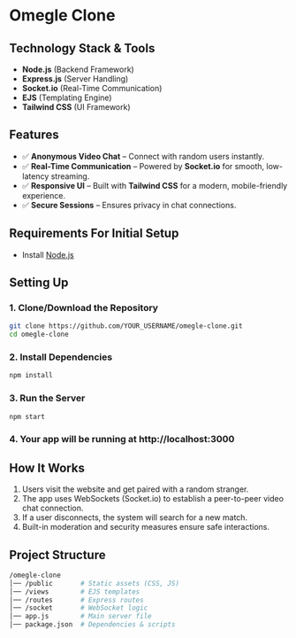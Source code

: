 # Omegle Clone  

## Technology Stack & Tools  
- **Node.js** (Backend Framework)  
- **Express.js** (Server Handling)  
- **Socket.io** (Real-Time Communication)  
- **EJS** (Templating Engine)  
- **Tailwind CSS** (UI Framework)  

## Features  
- ✅ **Anonymous Video Chat** – Connect with random users instantly.  
- ✅ **Real-Time Communication** – Powered by **Socket.io** for smooth, low-latency streaming.  
- ✅ **Responsive UI** – Built with **Tailwind CSS** for a modern, mobile-friendly experience.  
- ✅ **Secure Sessions** – Ensures privacy in chat connections.  

## Requirements For Initial Setup  
- Install [Node.js](https://nodejs.org/)  

## Setting Up  

### 1. Clone/Download the Repository  
```bash
git clone https://github.com/YOUR_USERNAME/omegle-clone.git
cd omegle-clone
```
### 2. Install Dependencies
```bash
npm install
```
### 3. Run the Server
```bash
npm start
```
### 4. Your app will be running at http://localhost:3000

## How It Works
1. Users visit the website and get paired with a random stranger.
2. The app uses WebSockets (Socket.io) to establish a peer-to-peer video chat connection.
3. If a user disconnects, the system will search for a new match.
4. Built-in moderation and security measures ensure safe interactions.

## Project Structure
```bash
/omegle-clone
│── /public       # Static assets (CSS, JS)
│── /views        # EJS templates
│── /routes       # Express routes
│── /socket       # WebSocket logic
│── app.js        # Main server file
│── package.json  # Dependencies & scripts

